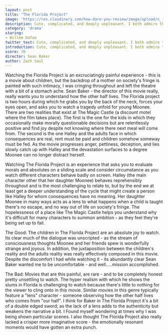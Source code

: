 ```yaml
---
layout: post
title: "The Florida Project"
image: 'https://res.cloudinary.com/how-dare-you-review/image/upload/c_fill,h_399,w_760/v1529037317/florida.jpg'
description: Cute, complicated, and deeply unpleasant. I both admire the Florida Project and at the same time never want to see it again.
category: 'drama'
staring:
- Willem Dafoe
twitter_text: Cute, complicated, and deeply unpleasant. I both admire the Florida Project and at the same time never want to see it again.   
introduction: Cute, complicated, and deeply unpleasant. I both admire the Florida Project and at the same time never want to see it again.
score: 70
director: Sean Baker
author: Zach Saul
---
```



Watching the Florida Project is an excruciatingly painful experience - this is a movie about children, but the backdrop of a mother on society's fringe is painted with such intimacy, I was cringing throughout and left the theatre with a bit of a stomach ache. Sean Baker - the director of this movie really, really wants you to understand how the other half lives. The Florida project is two hours during which he grabs you by the back of the neck, forces your eyes open, and asks you to watch a tragedy unfold for young Moonee. There are two realities that exist at The Magic Castle (a discount motel where the film takes place). The first is the one for the kids in which they occasionally make morally questionable decisions but are relentlessly positive and find joy despite not knowing where there next meal will come from. The second is the one Halley and the adults face in which consequences are real, rent must be paid and children somehow someway must be fed. As the movie progresses anger, pettiness, deception, and lies slowly catch up with Halley and the devastation surfaces to a degree Moonee can no longer distract herself.

Watching The Florida Project  is an experience that asks you to evaluate morals and absolutes on a sliding scale and consider circumstance as you watch different characters behave badly on screen. Halley (the main character other that her daughter Moonee) behaves reprehensibly throughout and is the most challenging to relate to, but by the end we at least get a deeper understanding of the cycle that might create a person like Halley for whom consequences have no meaning. Her daughter Moonee in many ways acts as a lens to what happens when a child is taught there's no escape, and no way out of life on society's fringe. The hopelessness of a place like The Magic Castle helps you understand why it's difficult for many characters to summon ambition - as they feel they're being set up to fail.

The Good: The children in The Florida Project are an absolute joy to watch. Its clear much of the dialogue was unscripted - as the stream of consciousness thoughts Moonee and her friends spew is wonderfully strange and joyous. In addition, the juxtaposition between the children's reality and the adults reality was really effectively composed in this movie. Despite the discomfort I had while watching it - its abundantly clear Sean Baker wanted me to be uncomfortable - and well.....mission accomplished.  

The Bad: Movies that are this painful, are rare - and to be completely honest pretty unsettling to watch. The hyper realism with which he shows the slums in Florida is challenging to watch because there's little to nothing for the viewer to cling onto in this movie. Similar movies in this genre typically feature a "lens" character - someone observing how the other half lives who comes from "our half". I think for Baker in The Florida Project it's a bit of a double edged sword; as the lack of a lens adds to the authenticity but weakens the narrative a bit. I Found myself wondering at times why I was being shown particular scenes. I also thought The Florida Project also really lacked a crisper more imaginative score - the emotionally resonant moments would have gotten an extra punch.
